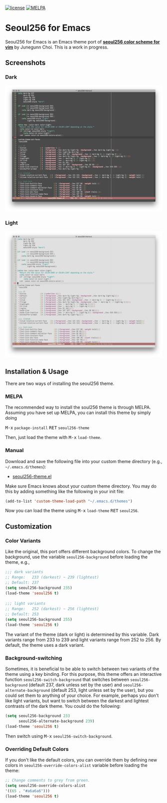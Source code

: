 [![license](https://img.shields.io/github/license/mashape/apistatus.svg?style=plastic)](https://github.com/anandpiyer/seoul256-emacs/blob/master/LICENSE) [![MELPA](https://melpa.org/packages/seoul256-theme-badge.svg)](https://melpa.org/#/seoul256-theme)
# Seoul256 for Emacs

Seoul256 for Emacs is an Emacs theme port of [**seoul256 color scheme for vim**](https://github.com/junegunn/seoul256.vim/) by Junegunn Choi. This is a work in progress.

## Screenshots
### Dark
![Seoul256-Emacs-Dark](seoul256-emacs-dark.png?raw=true "Dark Variant")
### Light
![Seoul256-Emacs-Light](seoul256-emacs-light.png?raw=true "Light Variant")

## Installation & Usage
There are two ways of installing the seoul256 theme.
### MELPA

 The recommended way to install the soul256 theme is through MELPA. Assuming you have set up MELPA, you can install this theme by simply doing

<kbd>M-x</kbd> `package-install` <kbd>RET</kbd> `seoul256-theme`

Then, just load the theme with <kbd>M-x</kbd> `load-theme`.
### Manual
Download and save the following file into your custom theme directory (e.g., `~/.emacs.d/themes`):

* [seoul256-theme.el](https://raw.githubusercontent.com/anandpiyer/seoul256-emacs/master/seoul256-theme.el)

Make sure Emacs knows about your custom theme directory. You may do this by adding something like the following in your init file:

```el
(add-to-list 'custom-theme-load-path "~/.emacs.d/themes")
```

Now you can load the theme using <kbd>M-x</kbd> `load-theme` <kbd>RET</kbd> `seoul256`.

## Customization
### Color Variants
Like the original, this port offers different background colors. To change the background, use the variable `seoul256-background` before loading the theme, e.g.,

```el
;;; dark variants
;; Range:   233 (darkest) ~ 239 (lightest)
;; Default: 237
(setq seoul256-background 235)
(load-theme 'seoul256 t)

;;; light variants
;; Range:   252 (darkest) ~ 256 (lightest)
;; Default: 253
(setq seoul256-background 255)
(load-theme 'seoul256 t)
```
The variant of the theme (dark or light) is determined by this variable. Dark variants range from 233 to 239 and light variants range from 252 to 256. By default, the theme uses a dark variant.

### Background-switching
Sometimes, it is beneficial to be able to switch between two variants of the theme using a key binding. For this purpose, this theme offers an interactive function `seoul256-switch-background` that switches between `seoul256-background` (default 237, dark unless set by the user) and `seoul256-alternate-background` (default 253, light unless set by the user), but you could set them to anything of your choice. For example, perhaps you don't like light variants, but want to switch between the darkest and lightest contrasts of the dark theme. You could do the following:

```el
(setq seoul256-background 233
      seoul256-alternate-background 239)
(load-theme 'seoul256 t)
```

Then switch using <kbd>M-x</kbd> `seoul256-switch-background`.

### Overriding Default Colors
If you don't like the default colors, you can override them by defining new colors in `seoul256-override-colors-alist` variable before loading the theme:

```el
;; Change comments to grey from green.
(setq seoul256-override-colors-alist
'((65 . "#a6a6a6")))
(load-theme 'seoul256 t)
```
